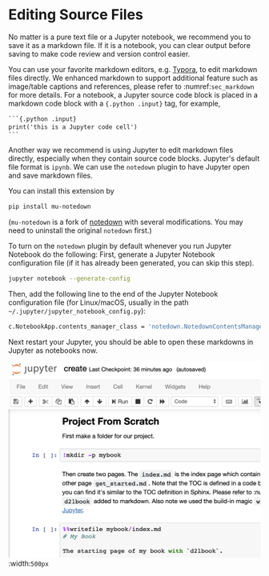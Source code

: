 # Editing Source Files

No matter is a pure text file or a Jupyter notebook, we recommend you to save it as a markdown file. If it is a notebook, you can clear output before saving to make code review and version control easier. 

You can use your favorite markdown editors, e.g. [Typora](https://www.typora.io/), to edit markdown files directly. We enhanced markdown to support additional feature such as image/table captions and references, please refer to :numref:`sec_markdown` for more details. For a notebook, a Jupyter source code block is placed in a markdown code block with a `{.python .input}` tag, for example,

````
```{.python .input}
print('this is a Jupyter code cell')
```
````

Another way we recommend is using Jupyter to edit markdown files directly, especially when they contain source code blocks. Jupyter's default file format is `ipynb`. We can use the `notedown` plugin to have Jupyter open and save markdown files. 

You can install this extension by 

```bash
pip install mu-notedown
```

(`mu-notedown` is a fork of [notedown](https://github.com/aaren/notedown) with several modifications. You may need to uninstall the original `notedown` first.)

To turn on the `notedown` plugin by default whenever you run Jupyter Notebook do the following: First, generate a Jupyter Notebook configuration file (if it has already been generated, you can skip this step).

```bash
jupyter notebook --generate-config
```


Then, add the following line to the end of the Jupyter Notebook configuration file (for Linux/macOS, usually in the path `~/.jupyter/jupyter_notebook_config.py`):

```bash
c.NotebookApp.contents_manager_class = 'notedown.NotedownContentsManager'
```


Next restart your Jupyter, you should be able to open these markdowns in Jupyter as notebooks now.

![Use Jupyter to edit :numref:`sec_create`](../img/jupyter.png)
:width:`500px`
